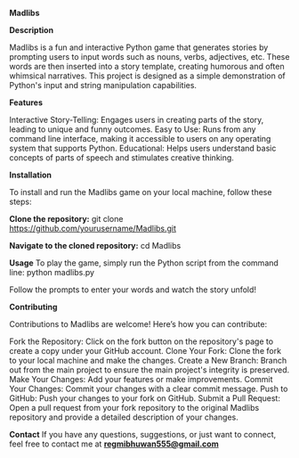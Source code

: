 **Madlibs**

**Description**

Madlibs is a fun and interactive Python game that generates stories by prompting users to input words such as nouns, verbs, adjectives, etc. These words are then inserted into a story template, creating humorous and often whimsical narratives. This project is designed as a simple demonstration of Python's input and string manipulation capabilities.

**Features**

Interactive Story-Telling: Engages users in creating parts of the story, leading to unique and funny outcomes.
Easy to Use: Runs from any command line interface, making it accessible to users on any operating system that supports Python.
Educational: Helps users understand basic concepts of parts of speech and stimulates creative thinking.

**Installation**

To install and run the Madlibs game on your local machine, follow these steps:

**Clone the repository:**
git clone https://github.com/yourusername/Madlibs.git

**Navigate to the cloned repository:**
cd Madlibs

**Usage**
To play the game, simply run the Python script from the command line:
python madlibs.py

Follow the prompts to enter your words and watch the story unfold!

**Contributing**

Contributions to Madlibs are welcome! Here’s how you can contribute:

Fork the Repository: Click on the fork button on the repository's page to create a copy under your GitHub account.
Clone Your Fork: Clone the fork to your local machine and make the changes.
Create a New Branch: Branch out from the main project to ensure the main project's integrity is preserved.
Make Your Changes: Add your features or make improvements.
Commit Your Changes: Commit your changes with a clear commit message.
Push to GitHub: Push your changes to your fork on GitHub.
Submit a Pull Request: Open a pull request from your fork repository to the original Madlibs repository and provide a detailed description of your changes.

**Contact**
If you have any questions, suggestions, or just want to connect, feel free to contact me at **regmibhuwan555@gmail.com**
